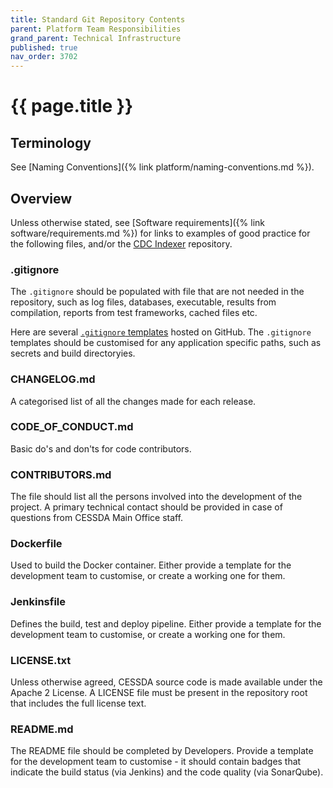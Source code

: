 ```yaml
---
title: Standard Git Repository Contents
parent: Platform Team Responsibilities
grand_parent: Technical Infrastructure
published: true
nav_order: 3702
---
```


# {{ page.title }}

## Terminology

See [Naming Conventions]({% link platform/naming-conventions.md %}).

## Overview

Unless otherwise stated, see [Software requirements]({% link software/requirements.md %})
for links to examples of good practice for the following files,
and/or the [CDC Indexer](https://bitbucket.org/cessda/cessda.cdc.osmh-indexer.cmm/src/) repository.

### .gitignore

The `.gitignore` should be populated with file that are not needed in the repository, such as log files, databases, executable,
results from compilation, reports from test frameworks, cached files etc.

Here are several [`.gitignore` templates](https://github.com/github/gitignore) hosted on GitHub.
The `.gitignore` templates should be customised for any application specific paths, such as secrets and build directoryies.

### CHANGELOG.md

A categorised list of all the changes made for each release.

### CODE_OF_CONDUCT.md

Basic do's and don'ts for code contributors.

### CONTRIBUTORS.md

The file should list all the persons involved into the development of the project.
A primary technical contact should be provided in case of questions from CESSDA Main Office staff.

### Dockerfile

Used to build the Docker container.
Either provide a template for the development team to customise, or create a working one for them.

### Jenkinsfile

Defines the build, test and deploy pipeline.
Either provide a template for the development team to customise, or create a working one for them.

### LICENSE.txt

Unless otherwise agreed, CESSDA source code is made available under the Apache 2 License.
A LICENSE file must be present in the repository root that includes the full license text.

### README.md

The README file should be completed by Developers.
Provide a template for the development team to customise - it should contain badges that indicate the build status (via Jenkins)
and the code quality (via SonarQube).
